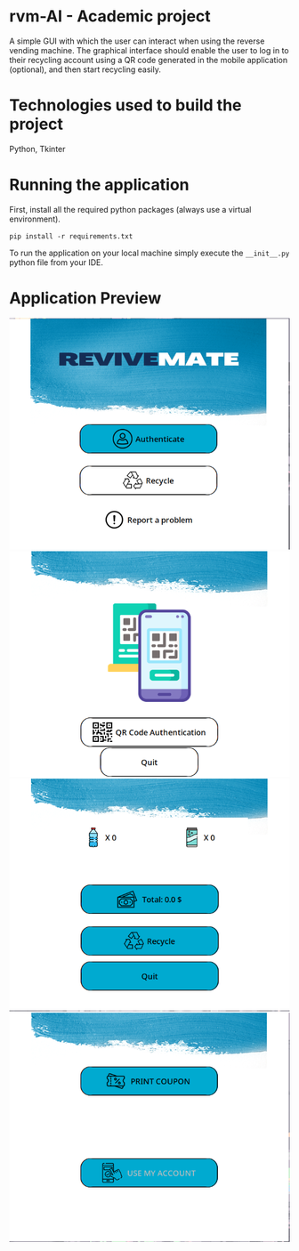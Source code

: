 # rvm-AI - Academic project

A simple GUI with which the user can interact when using the reverse vending machine. The graphical interface should enable the user to log in to their recycling account using a QR code generated in the mobile application (optional), and then start recycling easily.

# Technologies used to build the project

Python, Tkinter

# Running the application

First, install all the required python packages (always use a virtual environment).

```shell
pip install -r requirements.txt
```

To run the application on your local machine simply execute the `__init__.py` python file from your IDE.

# Application Preview

![alt main](https://github.com/WissemBoujlida/rvm-gui/blob/main/app-preview/main.png)
![alt auth](https://github.com/WissemBoujlida/rvm-gui/blob/main/app-preview/auth.png)
![alt recycle](https://github.com/WissemBoujlida/rvm-gui/blob/main/app-preview/recycle.png)
![alt transaction](https://github.com/WissemBoujlida/rvm-gui/blob/main/app-preview/transaction.png)
